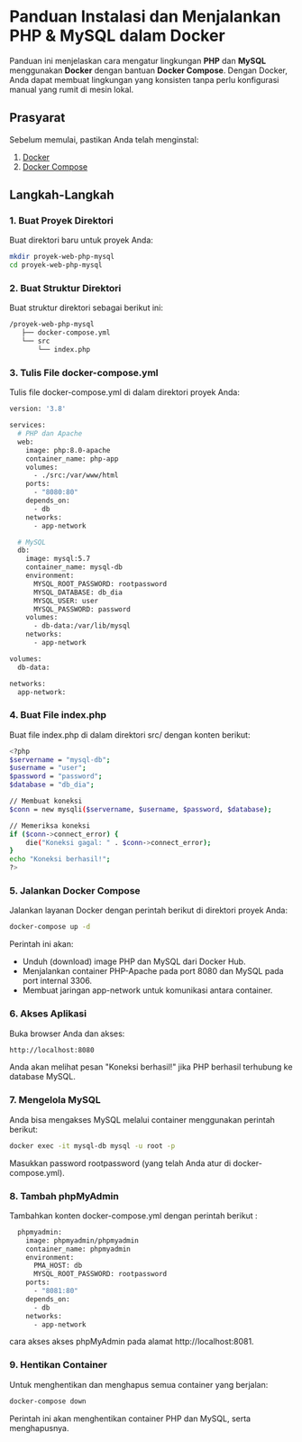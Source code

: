 # Panduan Instalasi dan Menjalankan PHP & MySQL dalam Docker

Panduan ini menjelaskan cara mengatur lingkungan **PHP** dan **MySQL** menggunakan **Docker** dengan bantuan **Docker Compose**. Dengan Docker, Anda dapat membuat lingkungan yang konsisten tanpa perlu konfigurasi manual yang rumit di mesin lokal.

## Prasyarat

Sebelum memulai, pastikan Anda telah menginstal:
1. [Docker](https://docs.docker.com/get-docker/)
2. [Docker Compose](https://docs.docker.com/compose/install/)

## Langkah-Langkah

### 1. Buat Proyek Direktori

Buat direktori baru untuk proyek Anda:

```bash
mkdir proyek-web-php-mysql
cd proyek-web-php-mysql
```
### 2. Buat Struktur Direktori
Buat struktur direktori sebagai berikut ini:
```bash
/proyek-web-php-mysql
   ├── docker-compose.yml
   └── src
       └── index.php
```
### 3. Tulis File docker-compose.yml
Tulis file docker-compose.yml di dalam direktori proyek Anda:
```bash
version: '3.8'

services:
  # PHP dan Apache
  web:
    image: php:8.0-apache
    container_name: php-app
    volumes:
      - ./src:/var/www/html
    ports:
      - "8080:80"
    depends_on:
      - db
    networks:
      - app-network

  # MySQL
  db:
    image: mysql:5.7
    container_name: mysql-db
    environment:
      MYSQL_ROOT_PASSWORD: rootpassword
      MYSQL_DATABASE: db_dia
      MYSQL_USER: user
      MYSQL_PASSWORD: password
    volumes:
      - db-data:/var/lib/mysql
    networks:
      - app-network

volumes:
  db-data:

networks:
  app-network:
```
### 4. Buat File index.php
Buat file index.php di dalam direktori src/ dengan konten berikut:
```bash
<?php
$servername = "mysql-db";
$username = "user";
$password = "password";
$database = "db_dia";

// Membuat koneksi
$conn = new mysqli($servername, $username, $password, $database);

// Memeriksa koneksi
if ($conn->connect_error) {
    die("Koneksi gagal: " . $conn->connect_error);
}
echo "Koneksi berhasil!";
?>
```
### 5. Jalankan Docker Compose
Jalankan layanan Docker dengan perintah berikut di direktori proyek Anda:
```bash
docker-compose up -d
```
Perintah ini akan:

- Unduh (download) image PHP dan MySQL dari Docker Hub.
- Menjalankan container PHP-Apache pada port 8080 dan MySQL pada port internal 3306.
- Membuat jaringan app-network untuk komunikasi antara container.
### 6. Akses Aplikasi
Buka browser Anda dan akses:
```bash
http://localhost:8080
```
Anda akan melihat pesan "Koneksi berhasil!" jika PHP berhasil terhubung ke database MySQL.

### 7. Mengelola MySQL
Anda bisa mengakses MySQL melalui container menggunakan perintah berikut:
```bash
docker exec -it mysql-db mysql -u root -p
```
Masukkan password rootpassword (yang telah Anda atur di docker-compose.yml).

### 8. Tambah phpMyAdmin
Tambahkan konten docker-compose.yml dengan perintah berikut :
```bash
  phpmyadmin:
    image: phpmyadmin/phpmyadmin
    container_name: phpmyadmin
    environment:
      PMA_HOST: db
      MYSQL_ROOT_PASSWORD: rootpassword
    ports:
      - "8081:80"
    depends_on:
      - db
    networks:
      - app-network
```
cara akses akses  phpMyAdmin pada alamat http://localhost:8081.

### 9. Hentikan Container
Untuk menghentikan dan menghapus semua container yang berjalan:
```bash
docker-compose down
```
Perintah ini akan menghentikan container PHP dan MySQL, serta menghapusnya.
